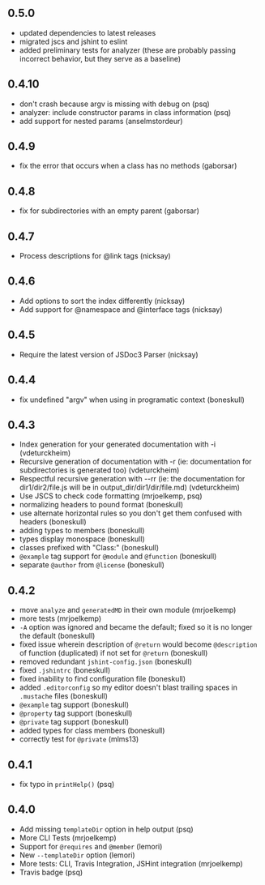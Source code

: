0.5.0
------

* updated dependencies to latest releases
* migrated jscs and jshint to eslint
* added preliminary tests for analyzer (these are probably passing incorrect behavior, but they serve as a baseline)

0.4.10
------

* don't crash because argv is missing with debug on (psq)
* analyzer: include constructor params in class information (psq)
* add support for nested params (anselmstordeur)

0.4.9
------

* fix the error that occurs when a class has no methods (gaborsar)

0.4.8
------

* fix for subdirectories with an empty parent (gaborsar)

0.4.7
------

* Process descriptions for @link tags (nicksay)

0.4.6
------

* Add options to sort the index differently (nicksay)
* Add support for @namespace and @interface tags (nicksay)

0.4.5
------

* Require the latest version of JSDoc3 Parser (nicksay)

0.4.4
------

* fix undefined "argv" when using in programatic context (boneskull)

0.4.3
------

* Index generation for your generated documentation with -i (vdeturckheim)
* Recursive generation of documentation with -r (ie: documentation for subdirectories is generated too) (vdeturckheim)
* Respectful recursive generation with --rr (ie: the documentation for dir1/dir2/file.js will be in output_dir/dir1/dir/file.md) (vdeturckheim)
* Use JSCS to check code formatting (mrjoelkemp, psq)
* normalizing headers to pound format (boneskull)
* use alternate horizontal rules so you don't get them confused with headers (boneskull)
* adding types to members (boneskull)
* types display monospace (boneskull)
* classes prefixed with "Class:" (boneskull)
* `@example` tag support for `@module` and `@function` (boneskull)
* separate `@author` from `@license` (boneskull)



0.4.2
------

* move `analyze` and `generatedMD` in their own module (mrjoelkemp)
* more tests (mrjoelkemp)
* `-A` option was ignored and became the default; fixed so it is no longer the default (boneskull)
* fixed issue wherein description of `@return` would become `@description` of function (duplicated) if not set for `@return` (boneskull)
* removed redundant `jshint-config.json` (boneskull)
* fixed `.jshintrc` (boneskull)
* fixed inability to find configuration file (boneskull)
* added `.editorconfig` so my editor doesn't blast trailing spaces in `.mustache` files (boneskull)
* `@example` tag support (boneskull)
* `@property` tag support (boneskull)
* `@private` tag support (boneskull)
* added types for class members (boneskull)
* correctly test for `@private` (mlms13)

0.4.1
------

* fix typo in `printHelp()` (psq)

0.4.0
------

* Add missing `templateDir` option in help output (psq)
* More CLI Tests (mrjoelkemp)
* Support for `@requires` and `@member` (lemori)
* New `--templateDir` option (lemori)
* More tests: CLI, Travis Integration, JSHint integration (mrjoelkemp)
* Travis badge (psq)
